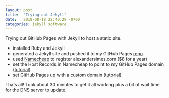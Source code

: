 ```yaml
---
layout: post
title:  "Trying out Jekyll"
date:   2018-08-18 22:40:29 -0700
categories: jekyll software
---
```


Trying out GitHub Pages with Jekyll to host a static site.

- installed Ruby and Jekyll
- generated a Jekyll site and pushed it to my GitHub Pages [repo](https://github.com/alex9311/alex9311.github.io)
- used [Namecheap](https://www.namecheap.com/) to register alexandersimes.com ($8 for a year)
- set the Host Records in Namecheap to point to my GitHub Pages domain ([tutorial](https://www.namecheap.com/support/knowledgebase/article.aspx/9645/2208/how-do-i-link-my-domain-to-github-pages))
- set GitHub Pages up with a custom domain ([tutorial](https://help.github.com/articles/using-a-custom-domain-with-github-pages/))

Thats all! Took about 30 minutes to get it all working plus a bit of wait time for the DNS server to update.
